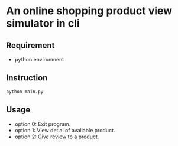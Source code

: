 # An online shopping product view simulator in cli

## Requirement

- python environment

## Instruction

```
python main.py
```

## Usage

- option 0: Exit program.
- option 1: View detial of available product.
- option 2: Give review to a product.
